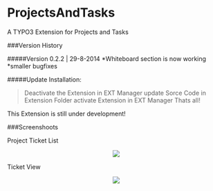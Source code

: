 ProjectsAndTasks
================

A TYPO3 Extension for Projects and Tasks



###Version History

#####Version 0.2.2 | 29-8-2014
*Whiteboard section is now working
*smaller bugfixes

#####Update Installation:
> Deactivate the Extension in EXT Manager 
> update Sorce Code in Extension Folder
> activate Extension in EXT Manager
> Thats all!



This Extension is still under development!

###Screenshoots

Project Ticket List
<p align="center" >
  <img src="https://raw.github.com/klaus-ger/ProjectsAndTasks/master/doc/projectview.png" >
</p>
Ticket View
<p align="center" >
  <img src="https://raw.github.com/klaus-ger/ProjectsAndTasks/master/doc/ticketview.png" >
</p>

